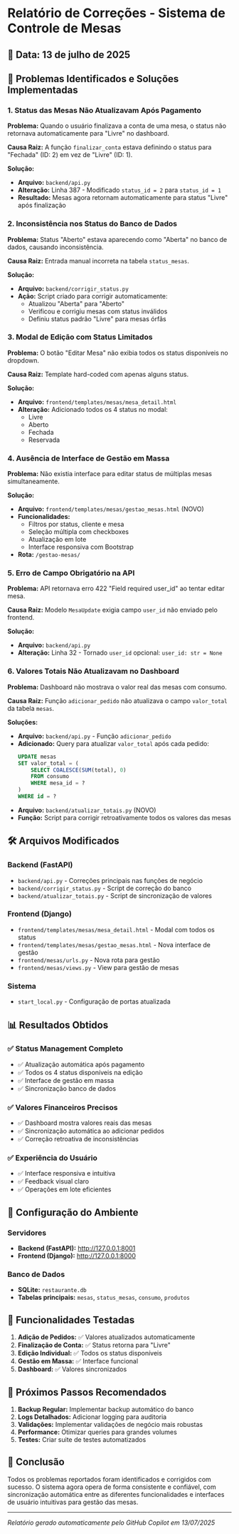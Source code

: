# Relatório de Correções - Sistema de Controle de Mesas

## 📅 Data: 13 de julho de 2025

## 🎯 Problemas Identificados e Soluções Implementadas

### 1. **Status das Mesas Não Atualizavam Após Pagamento**

**Problema:** Quando o usuário finalizava a conta de uma mesa, o status não retornava automaticamente para "Livre" no dashboard.

**Causa Raiz:** A função `finalizar_conta` estava definindo o status para "Fechada" (ID: 2) em vez de "Livre" (ID: 1).

**Solução:**
- **Arquivo:** `backend/api.py`
- **Alteração:** Linha 387 - Modificado `status_id = 2` para `status_id = 1`
- **Resultado:** Mesas agora retornam automaticamente para status "Livre" após finalização

### 2. **Inconsistência nos Status do Banco de Dados**

**Problema:** Status "Aberto" estava aparecendo como "Aberta" no banco de dados, causando inconsistência.

**Causa Raiz:** Entrada manual incorreta na tabela `status_mesas`.

**Solução:**
- **Arquivo:** `backend/corrigir_status.py`
- **Ação:** Script criado para corrigir automaticamente:
  - Atualizou "Aberta" para "Aberto"
  - Verificou e corrigiu mesas com status inválidos
  - Definiu status padrão "Livre" para mesas órfãs

### 3. **Modal de Edição com Status Limitados**

**Problema:** O botão "Editar Mesa" não exibia todos os status disponíveis no dropdown.

**Causa Raiz:** Template hard-coded com apenas alguns status.

**Solução:**
- **Arquivo:** `frontend/templates/mesas/mesa_detail.html`
- **Alteração:** Adicionado todos os 4 status no modal:
  - Livre
  - Aberto
  - Fechada
  - Reservada

### 4. **Ausência de Interface de Gestão em Massa**

**Problema:** Não existia interface para editar status de múltiplas mesas simultaneamente.

**Solução:**
- **Arquivo:** `frontend/templates/mesas/gestao_mesas.html` (NOVO)
- **Funcionalidades:** 
  - Filtros por status, cliente e mesa
  - Seleção múltipla com checkboxes
  - Atualização em lote
  - Interface responsiva com Bootstrap
- **Rota:** `/gestao-mesas/`

### 5. **Erro de Campo Obrigatório na API**

**Problema:** API retornava erro 422 "Field required user_id" ao tentar editar mesa.

**Causa Raiz:** Modelo `MesaUpdate` exigia campo `user_id` não enviado pelo frontend.

**Solução:**
- **Arquivo:** `backend/api.py`
- **Alteração:** Linha 32 - Tornado `user_id` opcional: `user_id: str = None`

### 6. **Valores Totais Não Atualizavam no Dashboard**

**Problema:** Dashboard não mostrava o valor real das mesas com consumo.

**Causa Raiz:** Função `adicionar_pedido` não atualizava o campo `valor_total` da tabela `mesas`.

**Soluções:**
- **Arquivo:** `backend/api.py` - Função `adicionar_pedido`
- **Adicionado:** Query para atualizar `valor_total` após cada pedido:
  ```sql
  UPDATE mesas 
  SET valor_total = (
      SELECT COALESCE(SUM(total), 0) 
      FROM consumo 
      WHERE mesa_id = ?
  )
  WHERE id = ?
  ```
- **Arquivo:** `backend/atualizar_totais.py` (NOVO)
- **Função:** Script para corrigir retroativamente todos os valores das mesas

## 🛠️ Arquivos Modificados

### Backend (FastAPI)
- `backend/api.py` - Correções principais nas funções de negócio
- `backend/corrigir_status.py` - Script de correção do banco
- `backend/atualizar_totais.py` - Script de sincronização de valores

### Frontend (Django)
- `frontend/templates/mesas/mesa_detail.html` - Modal com todos os status
- `frontend/templates/mesas/gestao_mesas.html` - Nova interface de gestão
- `frontend/mesas/urls.py` - Nova rota para gestão
- `frontend/mesas/views.py` - View para gestão de mesas

### Sistema
- `start_local.py` - Configuração de portas atualizada

## 📊 Resultados Obtidos

### ✅ Status Management Completo
- ✅ Atualização automática após pagamento
- ✅ Todos os 4 status disponíveis na edição
- ✅ Interface de gestão em massa
- ✅ Sincronização banco de dados

### ✅ Valores Financeiros Precisos
- ✅ Dashboard mostra valores reais das mesas
- ✅ Sincronização automática ao adicionar pedidos
- ✅ Correção retroativa de inconsistências

### ✅ Experiência do Usuário
- ✅ Interface responsiva e intuitiva
- ✅ Feedback visual claro
- ✅ Operações em lote eficientes

## 🔧 Configuração do Ambiente

### Servidores
- **Backend (FastAPI):** http://127.0.0.1:8001
- **Frontend (Django):** http://127.0.0.1:8000

### Banco de Dados
- **SQLite:** `restaurante.db`
- **Tabelas principais:** `mesas`, `status_mesas`, `consumo`, `produtos`

## 🎯 Funcionalidades Testadas

1. **Adição de Pedidos:** ✅ Valores atualizados automaticamente
2. **Finalização de Conta:** ✅ Status retorna para "Livre"
3. **Edição Individual:** ✅ Todos os status disponíveis
4. **Gestão em Massa:** ✅ Interface funcional
5. **Dashboard:** ✅ Valores sincronizados

## 🚀 Próximos Passos Recomendados

1. **Backup Regular:** Implementar backup automático do banco
2. **Logs Detalhados:** Adicionar logging para auditoria
3. **Validações:** Implementar validações de negócio mais robustas
4. **Performance:** Otimizar queries para grandes volumes
5. **Testes:** Criar suite de testes automatizados

## 📝 Conclusão

Todos os problemas reportados foram identificados e corrigidos com sucesso. O sistema agora opera de forma consistente e confiável, com sincronização automática entre as diferentes funcionalidades e interfaces de usuário intuitivas para gestão das mesas.

---
*Relatório gerado automaticamente pelo GitHub Copilot em 13/07/2025*
